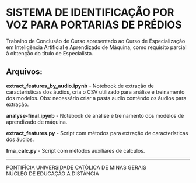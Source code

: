 # SISTEMA DE IDENTIFICAÇÃO POR VOZ PARA PORTARIAS DE PRÉDIOS 
Trabalho de Conclusão de Curso apresentado ao Curso de Especialização em Inteligência Artificial e Aprendizado de Máquina, como requisito parcial à obtenção do título de Especialista.

Arquivos:
---
**extract_features_by_audio.ipynb** - Notebook de extração de características dos áudios, cria o CSV utilizado para análise e treinamento dos modelos. Obs: necessário criar a pasta audio conténdo os áudios para extração.

**analyse-final.ipynb** - Notebook de análise e treinamento dos modelos de aprendizado de máquina.

**extract_features.py** - Script com métodos para extração de características dos áudios.

**fma_calc.py** - Script com métodos auxiliares de calculos.

---
PONTIFÍCIA UNIVERSIDADE CATÓLICA DE MINAS GERAIS<br/>
NÚCLEO DE EDUCAÇÃO A DISTÂNCIA
